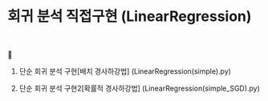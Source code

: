 <h1>회귀 분석 직접구현 (LinearRegression)</h1>
<br>

🚩
1. 단순 회귀 분석 구현[배치 경사하강법] (LinearRegression(simple).py)

2. 단순 회귀 분석 구현2[확률적 경사하강법] (LinearRegression(simple_SGD).py)
